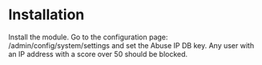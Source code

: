 # Installation
Install the module.
Go to the configuration page: /admin/config/system/settings and set the Abuse IP DB key.
Any user with an IP address with a score over 50 should be blocked.

